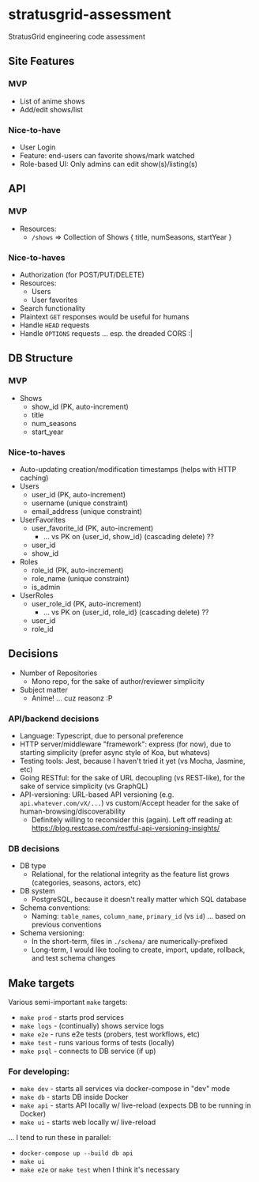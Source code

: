 # stratusgrid-assessment
StratusGrid engineering code assessment

## Site Features
### MVP
* List of anime shows
* Add/edit shows/list
### Nice-to-have
* User Login
* Feature: end-users can favorite shows/mark watched
* Role-based UI: Only admins can edit show(s)/listing(s)

## API

### MVP
* Resources:
    * `/shows` => Collection of Shows { title, numSeasons, startYear }

### Nice-to-haves
* Authorization (for POST/PUT/DELETE)
* Resources:
    * Users
    * User favorites
* Search functionality
* Plaintext `GET` responses would be useful for humans
* Handle `HEAD` requests
* Handle `OPTIONS` requests ... esp. the dreaded CORS :|

## DB Structure
### MVP
* Shows
    * show_id (PK, auto-increment)
    * title
    * num_seasons
    * start_year
### Nice-to-haves
* Auto-updating creation/modification timestamps (helps with HTTP caching)
* Users
    * user_id (PK, auto-increment)
    * username (unique constraint)
    * email_address (unique constraint)
* UserFavorites
    * user_favorite_id (PK, auto-increment)
        * ... vs PK on {user_id, show_id} (cascading delete) ??
    * user_id
    * show_id
* Roles
    * role_id (PK, auto-increment)
    * role_name (unique constraint)
    * is_admin
* UserRoles
    * user_role_id (PK, auto-increment)
        * ... vs PK on {user_id, role_id} (cascading delete) ??
    * user_id
    * role_id


## Decisions
* Number of Repositories
    * Mono repo, for the sake of author/reviewer simplicity 
* Subject matter
    * Anime! ... cuz reasonz :P

### API/backend decisions
* Language: Typescript, due to personal preference
* HTTP server/middleware "framework": express (for now), due to starting simplicity (prefer async style of Koa, but whatevs)
* Testing tools: Jest, because I haven't tried it yet (vs Mocha, Jasmine, etc)
* Going RESTful: for the sake of URL decoupling (vs REST-like), for the sake of service simplicity (vs GraphQL)
* API-versioning: URL-based API versioning (e.g. `api.whatever.com/vX/...`) vs custom/Accept header for the sake of human-browsing/discoverability
    * Definitely willing to reconsider this (again). Left off reading at: https://blog.restcase.com/restful-api-versioning-insights/

### DB decisions
* DB type
    * Relational, for the relational integrity as the feature list grows (categories, seasons, actors, etc)
* DB system
    * PostgreSQL, because it doesn't really matter which SQL database
* Schema conventions:
    * Naming: `table_names`, `column_name`, `primary_id` (vs `id`) ... based on previous conventions
* Schema versioning:
    * In the short-term, files in `./schema/` are numerically-prefixed
    * Long-term, I would like tooling to create, import, update, rollback, and test schema changes


## Make targets
Various semi-important `make` targets:
* `make prod` - starts prod services
* `make logs` - (continually) shows service logs
* `make e2e` - runs e2e tests (probers, test workflows, etc)
* `make test` - runs various forms of tests (locally)
* `make psql` - connects to DB service (if up)

### For developing:
* `make dev` - starts all services via docker-compose in "dev" mode
* `make db` - starts DB inside Docker
* `make api` - starts API locally w/ live-reload (expects DB to be running in Docker)
* `make ui` - starts web locally w/ live-reload

... I tend to run these in parallel:
* `docker-compose up --build db api`
* `make ui`
* `make e2e` or `make test` when I think it's necessary

